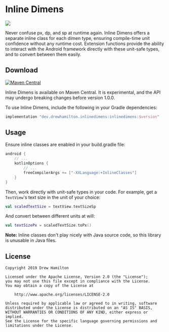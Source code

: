 # Inline Dimens
[![](https://github.com/drewhamilton/InlineDimens/workflows/CI/badge.svg?branch=main)](https://github.com/drewhamilton/InlineDimens/actions?query=workflow%3ACI+branch%3Amain)

Never confuse px, dp, and sp at runtime again. Inline Dimens offers a separate inline class for each
dimen type, ensuring compile-time unit confidence without any runtime cost. Extension functions
provide the ability to interact with the Android framework directly with these unit-safe types, and
to convert between them easily.

## Download

[![Maven Central](https://maven-badges.herokuapp.com/maven-central/dev.drewhamilton.inlinedimens/inlinedimens/badge.svg)](https://maven-badges.herokuapp.com/maven-central/dev.drewhamilton.inlinedimens/inlinedimens)

Inline Dimens is available on Maven Central. It is experimental, and the API may undergo breaking
changes before version 1.0.0.

To use Inline Dimens, include the following in your Gradle dependencies:
```groovy
implementation "dev.drewhamilton.inlinedimens:inlinedimens:$version"
```

## Usage

Ensure inline classes are enabled in your build.gradle file:
```groovy
android {
    // ...
    kotlinOptions {
        // ...
        freeCompilerArgs += ["-XXLanguage:+InlineClasses"]
    }
}
```

Then, work directly with unit-safe types in your code. For example, get a `TextView`'s text size in
the unit of your choice:
```kotlin
val scaledTextSize = textView.textSizeSp
```

And convert between different units at will:
```kotlin
val textSizePx = scaledTextSize.toPx()
```

**Note:** Inline classes don't play nicely with Java source code, so this library is unusable in
Java files.

## License
```
Copyright 2019 Drew Hamilton

Licensed under the Apache License, Version 2.0 (the "License");
you may not use this file except in compliance with the License.
You may obtain a copy of the License at

    http://www.apache.org/licenses/LICENSE-2.0

Unless required by applicable law or agreed to in writing, software
distributed under the License is distributed on an "AS IS" BASIS,
WITHOUT WARRANTIES OR CONDITIONS OF ANY KIND, either express or implied.
See the License for the specific language governing permissions and
limitations under the License.
```
